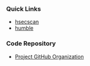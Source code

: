### Quick Links
* [hsecscan](https://github.com/riramar/hsecscan)
* [humble](https://github.com/rfc-st/humble)

### Code Repository
* [Project GitHub Organization](https://github.com/oshp/)
